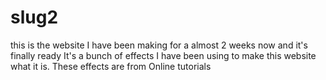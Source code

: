 # slug2
this is the website I have been making for a almost 2 weeks now and it's finally ready It's a bunch of effects I have been using to make this website what it is. These effects are from Online tutorials
